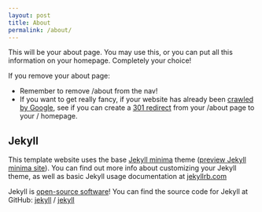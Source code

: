 ```yaml
---
layout: post
title: About
permalink: /about/
---
```


This will be your about page. You may use this, or you can put all this information on your homepage. Completely your choice!

If you remove your about page:
- Remember to remove /about from the nav!
- If you want to get really fancy, if your website has already been [crawled by Google][google-crawl-docs], see if you can create a [301 redirect][google-301-redirect-docs] from your /about page to your / homepage.

## Jekyll
This template website uses the base [Jekyll minima](https://github.com/jekyll/minima) theme ([preview Jekyll minima site][jekyll-minima-preview]). You can find out more info about customizing your Jekyll theme, as well as basic Jekyll usage documentation at [jekyllrb.com](https://jekyllrb.com/)

Jekyll is [open-source software][about-open-source]! You can find the source code for Jekyll at GitHub:
[jekyll][jekyll-organization] /
[jekyll](https://github.com/jekyll/jekyll)


<!-- Below is just a demonstration of creating "variables" for urls; you can use either syntax shown in this file for links -->
[google-crawl-docs]: https://developers.google.com/search/docs/fundamentals/how-search-works#crawling
[google-301-redirect-docs]: https://developers.google.com/search/docs/crawling-indexing/301-redirects
[about-open-source]: https://en.wikipedia.org/wiki/Open-source_software
[jekyll-minima-preview]: https://jekyll.github.io/minima/
[jekyll-organization]: https://github.com/jekyll
